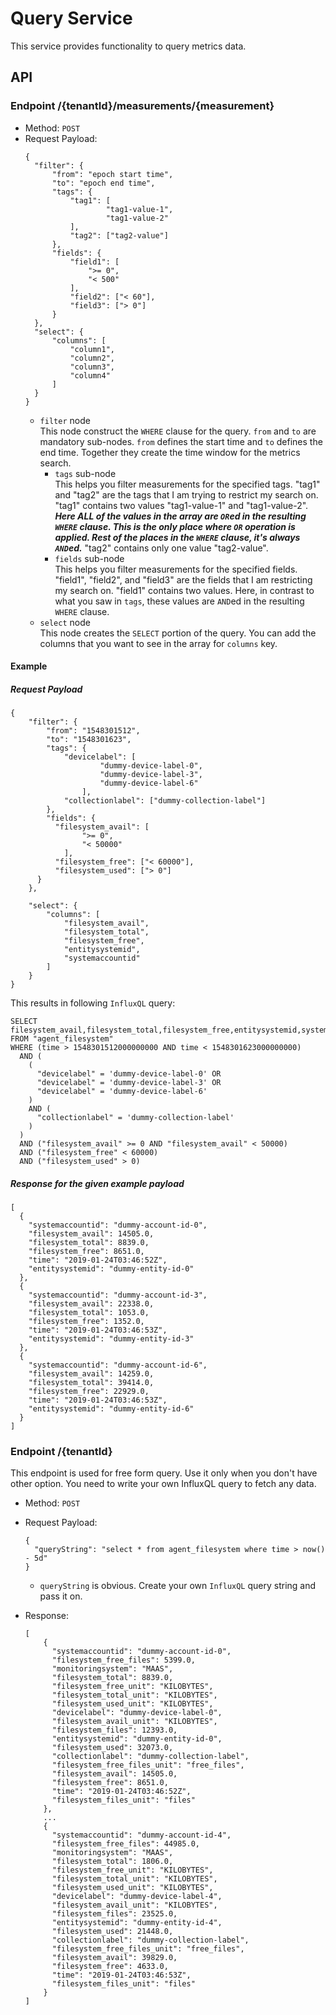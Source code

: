 # Query Service
This service provides functionality to query metrics data.
## API
### Endpoint /{tenantId}/measurements/{measurement}
- Method: `POST`
- Request Payload:
  ```
  {
    "filter": {
        "from": "epoch start time",
        "to": "epoch end time",
        "tags": {
            "tag1": [
                    "tag1-value-1", 
                    "tag1-value-2"
            ],
            "tag2": ["tag2-value"]
        },
        "fields": {
            "field1": [ 
                ">= 0", 
                "< 500" 
            ],
            "field2": ["< 60"],
            "field3": ["> 0"]
        }
    },
    "select": {
        "columns": [
            "column1", 
            "column2", 
            "column3", 
            "column4"
        ]
    }
  }
  ```
  - `filter` node <br />
    This node construct the `WHERE` clause for the query. `from` and `to` are mandatory sub-nodes. `from` defines the start time and `to` defines the end time. Together they create the time window for the metrics search.
    - `tags` sub-node <br />
      This helps you filter measurements for the specified tags. "tag1" and "tag2" are the tags that I am trying to restrict my search on. "tag1" contains two values "tag1-value-1" and "tag1-value-2". **_Here ALL of the values in the array are `OR`ed in the resulting `WHERE` clause. This is the only place where `OR` operation is applied. Rest of the places in the `WHERE` clause, it's always `AND`ed._** "tag2" contains only one value "tag2-value".
    - `fields` sub-node <br />
      This helps you filter measurements for the specified fields. "field1", "field2", and "field3" are the fields that I am restricting my search on. "field1" contains two values. Here, in contrast to what you saw in `tags`, these values are `AND`ed in the resulting `WHERE` clause.
  - `select` node <br />
    This node creates the `SELECT` portion of the query. You can add the columns that you want to see in the array for `columns` key.
    
#### Example
##### Request Payload
```
{
	"filter": {
		"from": "1548301512",
		"to": "1548301623",
		"tags": {
		    "devicelabel": [
					"dummy-device-label-0", 
					"dummy-device-label-3", 
					"dummy-device-label-6"
				],
		    "collectionlabel": ["dummy-collection-label"]
		},
		"fields": {
		  "filesystem_avail": [ 
				">= 0", 
				"< 50000" 
			],
		  "filesystem_free": ["< 60000"],
		  "filesystem_used": ["> 0"]
	  }
	},
	
	"select": {
		"columns": [
			"filesystem_avail", 
			"filesystem_total", 
			"filesystem_free", 
			"entitysystemid", 
			"systemaccountid"
		]
	}
}
```
This results in following `InfluxQL` query: <br />
```
SELECT filesystem_avail,filesystem_total,filesystem_free,entitysystemid,systemaccountid 
FROM "agent_filesystem" 
WHERE (time > 1548301512000000000 AND time < 1548301623000000000) 
  AND (
    (
      "devicelabel" = 'dummy-device-label-0' OR 
      "devicelabel" = 'dummy-device-label-3' OR 
      "devicelabel" = 'dummy-device-label-6'
    ) 
    AND (
      "collectionlabel" = 'dummy-collection-label'
    )
  ) 
  AND ("filesystem_avail" >= 0 AND "filesystem_avail" < 50000) 
  AND ("filesystem_free" < 60000) 
  AND ("filesystem_used" > 0)
```
##### Response for the given example payload
```
[
  {
    "systemaccountid": "dummy-account-id-0",
    "filesystem_avail": 14505.0,
    "filesystem_total": 8839.0,
    "filesystem_free": 8651.0,
    "time": "2019-01-24T03:46:52Z",
    "entitysystemid": "dummy-entity-id-0"
  },
  {
    "systemaccountid": "dummy-account-id-3",
    "filesystem_avail": 22338.0,
    "filesystem_total": 1053.0,
    "filesystem_free": 1352.0,
    "time": "2019-01-24T03:46:53Z",
    "entitysystemid": "dummy-entity-id-3"
  },
  {
    "systemaccountid": "dummy-account-id-6",
    "filesystem_avail": 14259.0,
    "filesystem_total": 39414.0,
    "filesystem_free": 22929.0,
    "time": "2019-01-24T03:46:53Z",
    "entitysystemid": "dummy-entity-id-6"
  }
]
```
### Endpoint /{tenantId}
This endpoint is used for free form query. Use it only when you don't have other option. You need to write your own InfluxQL query to fetch any data. <br />
- Method: `POST`
- Request Payload:
  ```
  {
	"queryString": "select * from agent_filesystem where time > now() - 5d"
  }
  ```
  - `queryString` is obvious. Create your own `InfluxQL` query string and pass it on.

- Response: <br />
  ```
  [
	  {
	    "systemaccountid": "dummy-account-id-0",
	    "filesystem_free_files": 5399.0,
	    "monitoringsystem": "MAAS",
	    "filesystem_total": 8839.0,
	    "filesystem_free_unit": "KILOBYTES",
	    "filesystem_total_unit": "KILOBYTES",
	    "filesystem_used_unit": "KILOBYTES",
	    "devicelabel": "dummy-device-label-0",
	    "filesystem_avail_unit": "KILOBYTES",
	    "filesystem_files": 12393.0,
	    "entitysystemid": "dummy-entity-id-0",
	    "filesystem_used": 32073.0,
	    "collectionlabel": "dummy-collection-label",
	    "filesystem_free_files_unit": "free_files",
	    "filesystem_avail": 14505.0,
	    "filesystem_free": 8651.0,
	    "time": "2019-01-24T03:46:52Z",
	    "filesystem_files_unit": "files"
	  },
	  ...
	  {
	    "systemaccountid": "dummy-account-id-4",
	    "filesystem_free_files": 44985.0,
	    "monitoringsystem": "MAAS",
	    "filesystem_total": 1806.0,
	    "filesystem_free_unit": "KILOBYTES",
	    "filesystem_total_unit": "KILOBYTES",
	    "filesystem_used_unit": "KILOBYTES",
	    "devicelabel": "dummy-device-label-4",
	    "filesystem_avail_unit": "KILOBYTES",
	    "filesystem_files": 23525.0,
	    "entitysystemid": "dummy-entity-id-4",
	    "filesystem_used": 21448.0,
	    "collectionlabel": "dummy-collection-label",
	    "filesystem_free_files_unit": "free_files",
	    "filesystem_avail": 39829.0,
	    "filesystem_free": 4633.0,
	    "time": "2019-01-24T03:46:53Z",
	    "filesystem_files_unit": "files"
	  }
  ]
  ```
